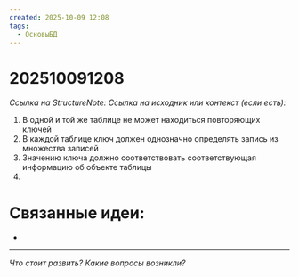 ```yaml
---
created: 2025-10-09 12:08
tags:
  - ОсновыБД
---
```

# 202510091208
*Ссылка на StructureNote:*
*Ссылка на исходник или контекст (если есть):* 

1) В одной и той же таблице не может находиться повторяющих ключей
2) В каждой таблице ключ должен однозначно определять запись из множества записей
3) Значению ключа должно соответствовать соответствующая информацию об объекте таблицы
4) 

# Связанные идеи:
* 
---

*Что стоит развить? Какие вопросы возникли?*